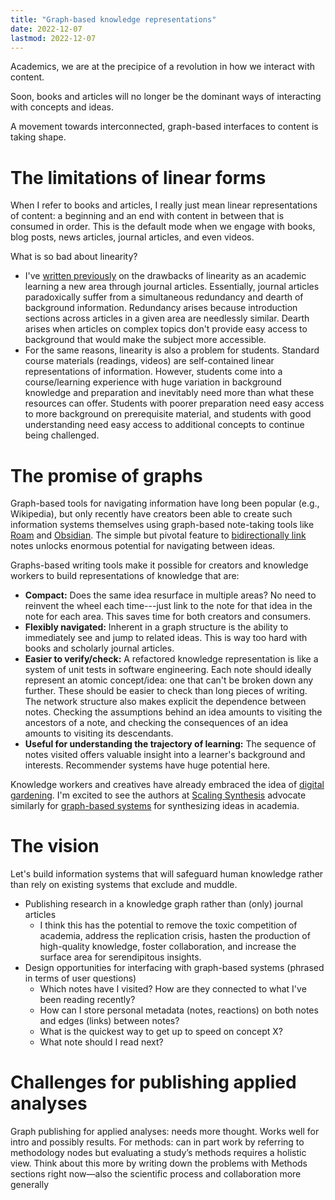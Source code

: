 ```yaml
---
title: "Graph-based knowledge representations"
date: 2022-12-07
lastmod: 2022-12-07
---
```


Academics, we are at the precipice of a revolution in how we interact with content.

Soon, books and articles will no longer be the dominant ways of interacting with concepts and ideas.

A movement towards interconnected, graph-based interfaces to content is taking shape.

# The limitations of linear forms

When I refer to books and articles, I really just mean linear representations of content: a beginning and an end with content in between that is consumed in order. This is the default mode when we engage with books, blog posts, news articles, journal articles, and even videos.

What is so bad about linearity?

- I've [written previously](quest%20to%20find%20invisible%20giants-the%20myth%20of%20progress.md) on the drawbacks of linearity as an academic learning a new area through journal articles. Essentially, journal articles paradoxically suffer from a simultaneous redundancy and dearth of background information. Redundancy arises because introduction sections across articles in a given area are needlessly similar. Dearth arises when articles on complex topics don't provide easy access to background that would make the subject more accessible.
- For the same reasons, linearity is also a problem for students. Standard course materials (readings, videos) are self-contained linear representations of information. However, students come into a course/learning experience with huge variation in background knowledge and preparation and inevitably need more than what these resources can offer. Students with poorer preparation need easy access to more background on prerequisite material, and students with good understanding need easy access to additional concepts to continue being challenged.


# The promise of graphs

Graph-based tools for navigating information have long been popular (e.g., Wikipedia), but only recently have creators been able to create such information systems themselves using graph-based note-taking tools like [Roam](https://roamresearch.com/) and [Obsidian](https://obsidian.md/). The simple but pivotal feature to [bidirectionally link](https://maggieappleton.com/bidirectionals) notes unlocks enormous potential for navigating between ideas.

Graphs-based writing tools make it possible for creators and knowledge workers to build representations of knowledge that are:

- **Compact:** Does the same idea resurface in multiple areas? No need to reinvent the wheel each time---just link to the note for that idea in the note for each area. This saves time for both creators and consumers.
- **Flexibly navigated:** Inherent in a graph structure is the ability to immediately see and jump to related ideas. This is way too hard with books and scholarly journal articles.
- **Easier to verify/check:** A refactored knowledge representation is like a system of unit tests in software engineering. Each note should ideally represent an atomic concept/idea: one that can't be broken down any further. These should be easier to check than long pieces of writing. The network structure also makes explicit the dependence between notes. Checking the assumptions behind an idea amounts to visiting the ancestors of a note, and checking the consequences of an idea amounts to visiting its descendants.
- **Useful for understanding the trajectory of learning:** The sequence of notes visited offers valuable insight into a learner's background and interests. Recommender systems have huge potential here.

Knowledge workers and creatives have already embraced the idea of [digital gardening](https://maggieappleton.com/garden-history). I'm excited to see the authors at [Scaling Synthesis](https://scalingsynthesis.com/) advocate similarly for [graph-based systems](https://scalingsynthesis.com/Q-What-is-a-decentralized-discourse-graph/) for synthesizing ideas in academia.

# The vision

Let's build information systems that will safeguard human knowledge rather than rely on existing systems that exclude and muddle.

- Publishing research in a knowledge graph rather than (only) journal articles
	- I think this has the potential to remove the toxic competition of academia, address the replication crisis, hasten the production of high-quality knowledge, foster collaboration, and increase the surface area for serendipitous insights.
- Design opportunities for interfacing with graph-based systems (phrased in terms of user questions)
	- Which notes have I visited? How are they connected to what I've been reading recently?
	- How can I store personal metadata (notes, reactions) on both notes and edges (links) between notes?
	- What is the quickest way to get up to speed on concept X?
	- What note should I read next?

# Challenges for publishing applied analyses

Graph publishing for applied analyses: needs more thought. Works well for intro and possibly results. For methods: can in part work by referring to methodology nodes but evaluating a study’s methods requires a holistic view. Think about this more by writing down the problems with Methods sections right now—also the scientific process and collaboration more generally
